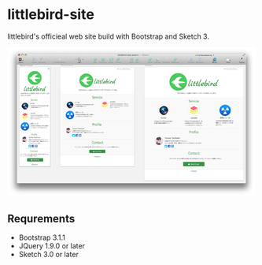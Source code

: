# littlebird-site

littlebird's officieal web site build with Bootstrap and Sketch 3.

![](screenshot.png?raw=true)

## Requrements

- Bootstrap 3.1.1
- JQuery 1.9.0 or later
- Sketch 3.0 or later